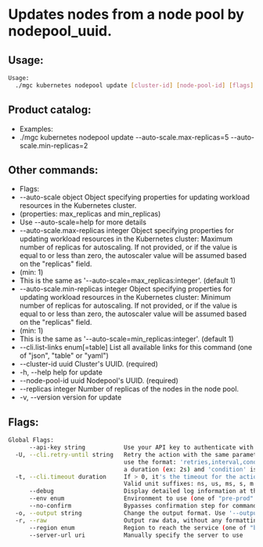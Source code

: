 # Updates nodes from a node pool by nodepool_uuid.

## Usage:
```bash
Usage:
  ./mgc kubernetes nodepool update [cluster-id] [node-pool-id] [flags]
```

## Product catalog:
- Examples:
- ./mgc kubernetes nodepool update --auto-scale.max-replicas=5 --auto-scale.min-replicas=2

## Other commands:
- Flags:
- --auto-scale object                 Object specifying properties for updating workload resources in the Kubernetes cluster.
- (properties: max_replicas and min_replicas)
- Use --auto-scale=help for more details
- --auto-scale.max-replicas integer   Object specifying properties for updating workload resources in the Kubernetes cluster: Maximum number of replicas for autoscaling. If not provided, or if the value is equal to or less than zero, the autoscaler value will be assumed based on the "replicas" field.
- (min: 1)
- This is the same as '--auto-scale=max_replicas:integer'. (default 1)
- --auto-scale.min-replicas integer   Object specifying properties for updating workload resources in the Kubernetes cluster: Minimum number of replicas for autoscaling. If not provided, or if the value is equal to or less than zero, the autoscaler value will be assumed based on the "replicas" field.
- (min: 1)
- This is the same as '--auto-scale=min_replicas:integer'. (default 1)
- --cli.list-links enum[=table]       List all available links for this command (one of "json", "table" or "yaml")
- --cluster-id uuid                   Cluster's UUID. (required)
- -h, --help                              help for update
- --node-pool-id uuid                 Nodepool's UUID. (required)
- --replicas integer                  Number of replicas of the nodes in the node pool.
- -v, --version                           version for update

## Flags:
```bash
Global Flags:
      --api-key string           Use your API key to authenticate with the API
  -U, --cli.retry-until string   Retry the action with the same parameters until the given condition is met. The flag parameters
                                 use the format: 'retries,interval,condition', where 'retries' is a positive integer, 'interval' is
                                 a duration (ex: 2s) and 'condition' is a 'engine=value' pair such as "jsonpath=expression"
  -t, --cli.timeout duration     If > 0, it's the timeout for the action execution. It's specified as numbers and unit suffix.
                                 Valid unit suffixes: ns, us, ms, s, m and h. Examples: 300ms, 1m30s
      --debug                    Display detailed log information at the debug level
      --env enum                 Environment to use (one of "pre-prod" or "prod") (default "prod")
      --no-confirm               Bypasses confirmation step for commands that ask a confirmation from the user
  -o, --output string            Change the output format. Use '--output=help' to know more details.
  -r, --raw                      Output raw data, without any formatting or coloring
      --region enum              Region to reach the service (one of "br-mgl1", "br-ne1" or "br-se1") (default "br-se1")
      --server-url uri           Manually specify the server to use
```

